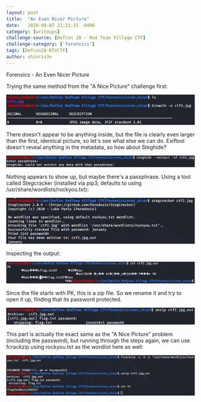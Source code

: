 ```yaml
---
layout: post
title:  "An Even Nicer Picture"
date:   2020-08-07 22:21:15 -0400
category: [writeups]
challenge-source: [Defcon 28 - Red Team Village CTF]
challenge-category: ['forensics']
tags: [Defcon28-RTVCTF]
author: shinris3n
---
```


Forensics - An Even Nicer Picture

Trying the same method from the "A Nice Picture" challenge first:

![1e4483d70dd40bd252283f7d4444bce5.png](/assets/writeups/DefconRTVCTF/08b5bad066ee42c898fe71a40532993b.png)

There doesn't appear to be anything inside, but the file is clearly even larger than the first, identical picture, so let's see what else we can do.  Exiftool doesn't reveal anything in the metadata, so how about Steghide?

![252bbc0187d77aae3eda19d1f4c37fe8.png](/assets/writeups/DefconRTVCTF/271a2b683ea2445f8d06ffabc17812c1.png)

Nothing appears to show up, but maybe there's a passphrase.  Using a tool called Stegcracker (installed via pip3; defaults to using /usr/share/wordlists/rockyou.txt):

![52494346a7fe98388403a804931e74b0.png](/assets/writeups/DefconRTVCTF/a867e674f6c74744b34747584fb0c232.png)

Inspecting the output:

![8da2e8f1c47650b285da9b3f90eee1bd.png](/assets/writeups/DefconRTVCTF/c7c245f7832440d9b1d88763dad2ba1f.png)

Since the file starts with PK, this is a zip file.  So we rename it and try to open it up, finding that its password protected.

![694dbe167dc00d63991af8443b59eaa3.png](/assets/writeups/DefconRTVCTF/40cccb9ff22445cc9ea763b0bb1c3b3b.png)

This part is actually the exact same as the "A Nice Picture" problem (including the password), but running through the steps again, we can use fcrackzip using rockyou.txt as the wordlist here as well:

![51b9ac376c538407a14313cdc67d0f02.png](/assets/writeups/DefconRTVCTF/b7c07f8cf88d4c8c82fc2041203906b0.png)







